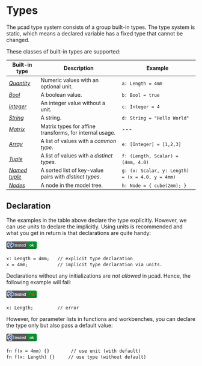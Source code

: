 # Types

The µcad type system consists of a group built-in types.
The type system is static, which means a declared variable has a fixed type that cannot be changed.

These classes of built-in types are supported:

| Built-in type                           | Description                                             | Example                                          |
| --------------------------------------- | ------------------------------------------------------- | ------------------------------------------------ |
| [*Quantity*](quantity.md)               | Numeric values with an optional unit.                   | `a: Length = 4mm`                                |
| [*Bool*](primitive_types.md#bool)       | A boolean value.                                        | `b: Bool = true`                                 |
| [*Integer*](primitive_types.md#integer) | An integer value without a unit.                        | `c: Integer = 4`                                 |
| [*String*](primitive_types.md#string)   | A string.                                               | `d: String = "Hello World"`                      |
| [*Matrix*](primitive_types.md#matrix)   | Matrix types for affine transforms, for internal usage. | ---                                              |
| [*Array*](arrays.md)                    | A list of values with a *common type*.                  | `e: [Integer] = [1,2,3]`                         |
| [*Tuple*](tuples.md#tuples)             | A list of values with a *distinct types*.               | `f: (Length, Scalar) = (4mm, 4.0)`               |
| [*Named tuple*](tuples.md#named-tuples) | A sorted list of key-value pairs with *distinct types*. | `g: (x: Scalar, y: Length) = (x = 4.0, y = 4mm)` |
| [*Nodes*](nodes.md)                     | A node in the model tree.                               | `h: Node = { cube(2mm); }`                       |

## Declaration

The examples in the table above declare the type explicitly.
However, we can use units to declare the implicitly.
Using units is recommended and what you get in return is that declarations are quite handy:

[![test](.test/types_def_vs_decl.png)](.test/types_def_vs_decl.log)

```µcad,types_def_vs_decl
x: Length = 4mm;   // explicit type declaration
x = 4mm;           // implicit type declaration via units.
```

Declarations without any initializations are *not allowed* in µcad.
Hence, the following example will fail:

[![test](.test/types_no_declaration.png)](.test/types_no_declaration.log)

```µcad,types_no_declaration#fail
x: Length;         // error
```

However, for parameter lists in functions and workbenches, you can declare the type only but also pass a default value:

[![test](.test/types_bundles_functions.png)](.test/types_bundles_functions.log)

```µcad,types_bundles_functions
fn f(x = 4mm) {}        // use unit (with default)
fn f(x: Length) {}     // use type (without default)
```
